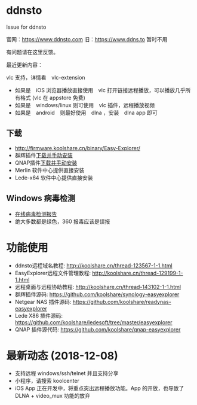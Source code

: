 # ddnsto
Issue for ddnsto

官网：https://www.ddnsto.com
旧：https://www.ddns.to 暂时不用

有问题请在这里反馈。

最近更新内容：

vlc 支持，详情看　vlc-extension

* 如果是　iOS 浏览器播放直接使用　vlc 打开链接远程播放，可以播放几乎所有格式 (vlc 在 appstore 免费)
* 如果是　windows/linux 则可使用　vlc 插件，远程播放视频
* 如果是　android　则最好使用　dlna ，安装　dlna app 即可

## 下载
* http://firmware.koolshare.cn/binary/Easy-Explorer/
* 群辉插件[下载并手动安装](https://github.com/koolshare/synology-easyexplorer/blob/master/easyexplorer_x86.spk)
* QNAP插件[下载并手动安装](https://firmware.koolshare.cn/binary/Easy-Explorer/qnap-20190303.063515/)
* Merlin 软件中心提供直接安装
* Lede-x64 软件中心提供直接安装

## Windows  病毒检测
* [在线病毒检测报告](https://www.virustotal.com/#/file/fb98e5e920452d45fd1222f4a2ff77f4b8a043b393df2594e457c56a2e981aff/detection)
* 绝大多数都是绿色，360 报毒应该是误报

# 功能使用
* ddnsto远程域名教程: http://koolshare.cn/thread-123567-1-1.html
* EasyExplorer远程文件管理教程: http://koolshare.cn/thread-129199-1-1.html
* 远程桌面与远程协助教程: http://koolshare.cn/thread-143102-1-1.html
* 群辉插件源码: https://github.com/koolshare/synology-easyexplorer
* Netgear NAS 插件源码: https://github.com/koolshare/readynas-easyexplorer
* Lede X86 插件源码: https://github.com/koolshare/ledesoft/tree/master/easyexplorer
* QNAP 插件源代码: https://github.com/koolshare/qnap-easyexplorer

# 最新动态 (2018-12-08)
* 支持远程 windows/ssh/telnet 并且支持分享
* 小程序，请搜索 koolcenter
* iOS App 正在开发中，将重点突出远程播放功能。App 的开放，也导致了 DLNA + video_mux  功能的放弃

